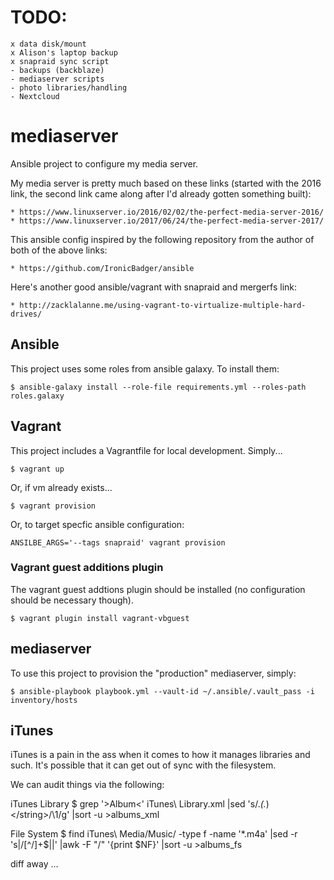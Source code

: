 # TODO:

    x data disk/mount
    x Alison's laptop backup
    x snapraid sync script
    - backups (backblaze)
    - mediaserver scripts
    - photo libraries/handling
    - Nextcloud

# mediaserver

Ansible project to configure my media server.

My media server is pretty much based on these links (started with the 2016
link, the second link came along after I'd already gotten something built):

    * https://www.linuxserver.io/2016/02/02/the-perfect-media-server-2016/
    * https://www.linuxserver.io/2017/06/24/the-perfect-media-server-2017/

This ansible config inspired by the following repository from the author of
both of the above links:

    * https://github.com/IronicBadger/ansible

Here's another good ansible/vagrant with snapraid and mergerfs link:

    * http://zacklalanne.me/using-vagrant-to-virtualize-multiple-hard-drives/   

##  Ansible 

This project uses some roles from ansible galaxy. To install them:

    $ ansible-galaxy install --role-file requirements.yml --roles-path roles.galaxy

##  Vagrant

This project includes a Vagrantfile for local development. Simply...

    $ vagrant up

  Or, if vm already exists...

    $ vagrant provision

  Or, to target specfic ansible configuration:

    ANSILBE_ARGS='--tags snapraid' vagrant provision

### Vagrant guest additions plugin

  The vagrant guest addtions plugin should be installed (no configuration
  should be necessary though).

    $ vagrant plugin install vagrant-vbguest

## mediaserver

To use this project to provision the "production" mediaserver, simply:

    $ ansible-playbook playbook.yml --vault-id ~/.ansible/.vault_pass -i inventory/hosts

## iTunes

iTunes is a pain in the ass when it comes to how it manages libraries and such.
It's possible that it can get out of sync with the filesystem.

We can audit things via the following:

  iTunes Library
    $ grep '>Album<' iTunes\ Library.xml |sed 's/.*<string>\(.*\)<\/string>/\1/g' |sort -u >albums_xml

  File System
    $ find iTunes\ Media/Music/ -type f -name '*.m4a' |sed -r 's|/[^/]+$||' |awk -F "/" '{print $NF}' |sort -u >albums_fs

  diff away ...
